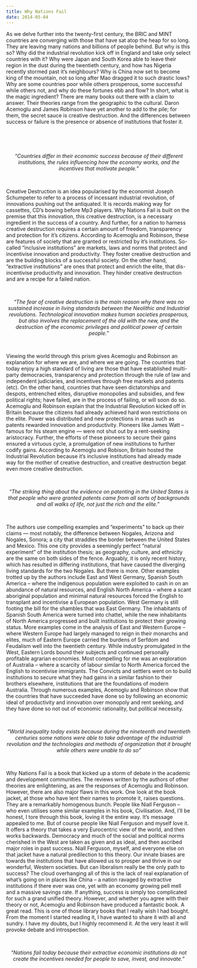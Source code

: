 ```yaml
---
title: Why Nations Fail
date: 2014-05-04
---
```


<!--kg-card-begin: html--><p>As we delve further into the twenty-first century, the BRIC and MINT countries are converging with those that have sat atop the heap for so long. They are leaving many nations and billions of people behind. But why is this so? Why did the industrial revolution kick off in England and take only select countries with it? Why were Japan and South Korea able to leave their region in the dust during the twentieth century, and how has Nigeria recently stormed past it’s neighbours? Why is China now set to become king of the mountain, not so long after Mao dragged it to such drastic lows? Why are some countries poor while others prosperous, some successful while others not, and why do these fortunes ebb and flow? In short, what is the magic ingredient? There are many books out there with a claim to answer. Their theories range from the geographic to the cultural. Daron Acemoglu and James Robinson have yet another to add to the pile; for them, the secret sauce is creative destruction. And the differences between success or failure is the presence or absence of institutions that foster it.</span></p><br>
</p><br>
<p class="p3" style="text-align: center;"><em><span class="s1">“Countries differ in their economic success because of their different institutions, the rules influencing how the economy works, and the incentives that motivate people.”</span></em></p><br>
<p class="p1"><span class="s1">Creative Destruction is an idea popularised by the economist Joseph Schumpeter to refer to a process of incessant industrial revolution, of innovations pushing out the antiquated. It is records making way for cassettes, CD’s bowing before Mp3 players. Why Nations Fail is built on the premise that this innovation, this creative destruction, is a necessary ingredient in the success of a country. And further, for a nation to harness creative destruction requires a certain amount of freedom, transparency and protection for it&#8217;s citizens. According to Acemoglu and Robinson, these are features of society that are granted or restricted by it’s institutions. So-called “inclusive institutions” are markets, laws and norms that protect and incentivise innovation and productivity. They foster creative destruction and are the building blocks of a successful society. On the other hand, “extractive institutions” are ones that protect and enrich the elite, that dis-incentivise productivity and innovation. They hinder creative destruction and are a recipe for a failed nation. </span></p><br>
<p class="p3" style="text-align: center;"><em><span class="s1">“The fear of creative destruction is the main reason why there was no sustained increase in living standards between the Neolithic and Industrial revolutions. Technological innovation makes human societies prosperous, but also involves the replacement of the old with the new, and the destruction of the economic privileges and political power of certain people.”</span></em></p><br>
<p class="p1"><span class="s1">Viewing the world through this prism gives Acemoglu and Robinson an explanation for where we are, and where we are going. The countries that today enjoy a high standard of living are those that have established multi-party democracies, transparency and protection through the rule of law and independent judiciaries, and incentives through free markets and patents (etc). On the other hand, countries that have seen dictatorships and despots, entrenched elites, disruptive monopolies and subsidies, and few political rights; have failed, are in the process of failing, or will soon do so. Acemoglu and Robinson explain that the Industrial Revolution kicked off in Britain because the citizens had already achieved hard won restrictions on the elite. Power was distributed and new protections in areas such as patents rewarded innovation and productivity. Pioneers like James Watt &#8211; famous for his steam engine — were not shut out by a rent-seeking aristocracy. Further, the efforts of these pioneers to secure their gains ensured a virtuous cycle, a promulgation of new institutions to further codify gains. According to Acemoglu and Robison, Britain hosted the Industrial Revolution because it’s inclusive institutions had already made way for the mother of creative destruction, and creative destruction begat even more creative destruction.</span></p><br>
<p class="p3" style="text-align: center;"><em><span class="s1">“The striking thing about the evidence on patenting in the United States is that people who were granted patents came from all sorts of backgrounds and all walks of life, not just the rich and the elite.” </span></em></p><br>
<p class="p1"><span class="s1">The authors use compelling examples and “experiments” to back up their claims — most notably, the difference between Nogales, Arizona and Nogales, Sonora; a city that straddles the border between the United States and Mexico. This one city provides a seemingly perfect “natural experiment” of the institution thesis; as geography, culture, and ethnicity are the same on both sides of the fence. Arguably, it is only recent history, which has resulted in differing institutions, that have caused the diverging living standards for the two Nogales. But there is more. Other examples trotted up by the authors include East and West Germany, Spanish South America &#8211; where the indigenous population were exploited to cash in on an abundance of natural resources, and English North America &#8211; where a scant aboriginal population and minimal natural resources forced the English to transplant and incentivise a European population. West Germany is still footing the bill for the shambles that was East Germany. The inhabitants of Spanish South America were turned into chattel, while the new inhabitants of North America progressed and built institutions to protect their growing status. More examples come in the analysis of East and Western Europe &#8211; where Western Europe had largely managed to reign in their monarchs and elites, much of Eastern Europe carried the burdens of Serfdom and Feudalism well into the twentieth century. While industry promulgated in the West, Eastern Lords bound their subjects and continued personally profitable agrarian economies. Most compelling for me was an exploration of Australia &#8211; where a scarcity of labour similar to North America forced the English to incentivise immigrants. The Convicts and settlers went on to build institutions to secure what they had gains in a similar fashion to their brothers elsewhere, institutions that are the foundations of modern Australia. Through numerous examples, Acemoglu and Robinson show that the countries that have succeeded have done so by following an economic ideal of productivity and innovation over monopoly and rent seeking, and they have done so not out of economic rationality, but political necessity.</span></p><br>
<p class="p3" style="text-align: center;"><em><span class="s1">“World inequality today exists because during the nineteenth and twentieth centuries some nations were able to take advantage of the industrial revolution and the technologies and methods of organization that it brought while others were unable to do so”</span></em></p><br>
<p class="p1"><span class="s1">Why Nations Fail is a book that kicked up a storm of debate in the academic and development communities. The reviews written by the authors of other theories are enlightening, as are the responses of Acemoglu and Robinson. However, there are also major flaws in this work. One look at the book jacket, at those who have lent their names to promote it, raises questions. They are a remarkably homogenous bunch. People like Niall Ferguson &#8211; who even utilises some similar examples in his book, Civilisation. And, I’ll be honest, I tore through this book, loving it the entire way. It’s message appealed to me. But of course people like Niall Ferguson and myself love it. It offers a theory that takes a very Eurocentric view of the world, and then works backwards. Democracy and much of the social and political norms cherished in the West are taken as given and as ideal, and then ascribed major roles in past success. Niall Ferguson, myself, and everyone else on that jacket have a natural predilection to this theory. Our innate biases are towards the institutions that have allowed us to prosper and thrive in our wonderful, Western societies. But can liberalism really be the only path to success? The cloud overhanging all of this is the lack of real explanation of what’s going on in places like China &#8211; a nation ravaged by extractive institutions if there ever was one, yet with an economy growing pell mell and a massive savings rate. If anything, success is simply too complicated for such a grand unified theory. However, and whether you agree with their theory or not, Acemoglu and Robinson have produced a fantastic book. A great read. This is one of those library books that I really wish I had bought. From the moment I started reading it, I have wanted to share it with all and sundry. I have my doubts, but I highly recommend it. At the very least it will provoke debate and introspection.</span></p><br>
<p class="p3" style="text-align: center;"><em><span class="s1">“Nations fail today because their extractive economic institutions do not create the incentives needed for people to save, invest, and innovate.”</span></em></p><br>
<p class="p1"><span class="s1"></p><br>
<!--kg-card-end: html-->